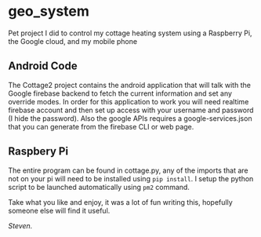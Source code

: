 # geo_system
Pet project I did to control my cottage heating system using a Raspberry Pi, the Google cloud, and my mobile phone 

## Android Code
The Cottage2 project contains the android application that will talk with the Google firebase backend to fetch the current information and set any override modes.
In order for this application to work you will need realtime firebase account and then set up access with your username and password (I hide the password). Also the google APIs requires a google-services.json that you can generate from the firebase CLI or web page. 


## Raspbery Pi
The entire program can be found in cottage.py, any of the imports that are not on your pi will need to be installed using `pip install`.  I setup the python script to be launched automatically using `pm2` command. 


Take what you like and enjoy, it was a lot of fun writing this, hopefully someone else will find it useful.

_Steven._

